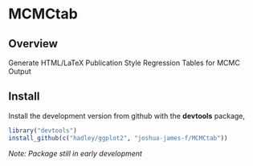 # MCMCtab

## Overview

Generate HTML/LaTeX Publication Style Regression Tables for MCMC Output


## Install 

Install the development version from github with the
**devtools** package,

```r
library("devtools")
install_github(c("hadley/ggplot2", "joshua-james-f/MCMCtab"))
```

*Note: Package still in early development*
